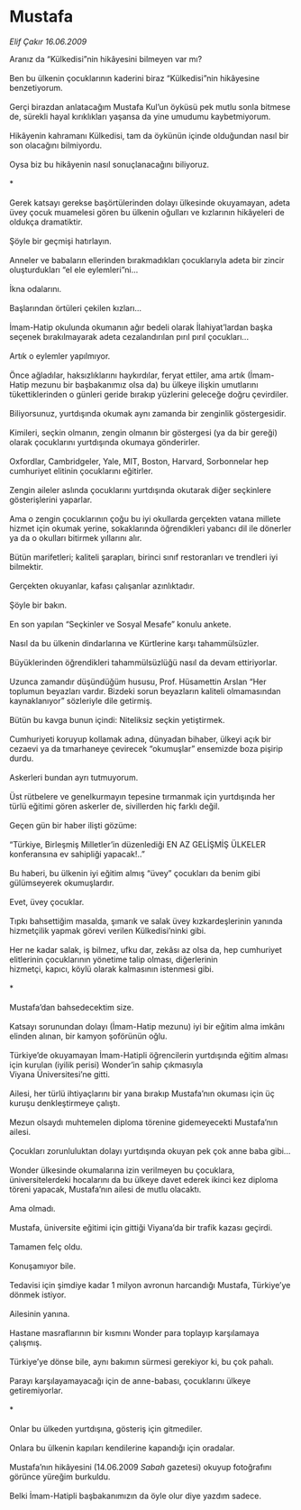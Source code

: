 # Mustafa

*Elif Çakır 16.06.2009*

<div class="taraf_structure_2col_1zq">
<div class="margen_n">



 <p>Aranız da “Külkedisi”nin hikâyesini bilmeyen var mı? <br/><br/>Ben bu ülkenin çocuklarının kaderini biraz “Külkedisi”nin hikâyesine benzetiyorum. <br/><br/>Gerçi birazdan anlatacağım Mustafa Kul’un öyküsü pek mutlu sonla bitmese de, sürekli hayal kırıklıkları yaşansa da yine umudumu kaybetmiyorum. <br/><br/>Hikâyenin kahramanı Külkedisi, tam da öykünün içinde olduğundan nasıl bir son olacağını bilmiyordu. <br/><br/>Oysa biz bu hikâyenin nasıl sonuçlanacağını biliyoruz. <br/><br/>* <br/><br/>Gerek katsayı gerekse başörtülerinden dolayı ülkesinde okuyamayan, adeta üvey çocuk muamelesi gören bu ülkenin oğulları ve kızlarının hikâyeleri de oldukça dramatiktir. <br/><br/>Şöyle bir geçmişi hatırlayın. <br/><br/>Anneler ve babaların ellerinden bırakmadıkları çocuklarıyla adeta bir zincir oluşturdukları “el ele eylemleri”ni... <br/><br/>İkna odalarını. <br/><br/>Başlarından örtüleri çekilen kızları... <br/><br/>İmam-Hatip okulunda okumanın ağır bedeli olarak İlahiyat’lardan başka seçenek bırakılmayarak adeta cezalandırılan pırıl pırıl çocukları... <br/><br/>Artık o eylemler yapılmıyor. <br/><br/>Önce ağladılar, haksızlıklarını haykırdılar, feryat ettiler, ama artık (İmam-Hatip mezunu bir başbakanımız olsa da) bu ülkeye ilişkin umutlarını tükettiklerinden o günleri geride bırakıp yüzlerini geleceğe doğru çevirdiler. <br/><br/>Biliyorsunuz, yurtdışında okumak aynı zamanda bir zenginlik göstergesidir. <br/><br/>Kimileri, seçkin olmanın, zengin olmanın bir göstergesi (ya da bir gereği) olarak çocuklarını yurtdışında okumaya gönderirler. <br/><br/>Oxfordlar, Cambridgeler, Yale, MIT, Boston, Harvard, Sorbonnelar hep cumhuriyet elitinin çocuklarını eğitirler. <br/><br/>Zengin aileler aslında çocuklarını yurtdışında okutarak diğer seçkinlere gösterişlerini yaparlar. <br/><br/>Ama o zengin çocuklarının çoğu bu iyi okullarda gerçekten vatana millete hizmet için okumak yerine, sokaklarında öğrendikleri yabancı dil ile dönerler ya da o okulları bitirmek yıllarını alır. <br/><br/>Bütün marifetleri; kaliteli şarapları, birinci sınıf restoranları ve trendleri iyi bilmektir. <br/><br/>Gerçekten okuyanlar, kafası çalışanlar azınlıktadır. <br/><br/>Şöyle bir bakın. <br/><br/>En son yapılan “Seçkinler ve Sosyal Mesafe” konulu ankete. <br/><br/>Nasıl da bu ülkenin dindarlarına ve Kürtlerine karşı tahammülsüzler. <br/><br/>Büyüklerinden öğrendikleri tahammülsüzlüğü nasıl da devam ettiriyorlar. <br/><br/>Uzunca zamandır düşündüğüm hususu, Prof. Hüsamettin Arslan “Her toplumun beyazları vardır. Bizdeki sorun beyazların kaliteli olmamasından kaynaklanıyor” sözleriyle dile getirmiş. <br/><br/>Bütün bu kavga bunun içindi: Niteliksiz seçkin yetiştirmek. <br/><br/>Cumhuriyeti koruyup kollamak adına, dünyadan bihaber, ülkeyi açık bir cezaevi ya da tımarhaneye çevirecek “okumuşlar” ensemizde boza pişirip durdu. <br/><br/>Askerleri bundan ayrı tutmuyorum. <br/><br/>Üst rütbelere ve genelkurmayın tepesine tırmanmak için yurtdışında her türlü eğitimi gören askerler de, sivillerden hiç farklı değil. <br/><br/>Geçen gün bir haber ilişti gözüme: <br/><br/>“Türkiye, Birleşmiş Milletler’in düzenlediği EN AZ GELİŞMİŞ ÜLKELER konferansına ev sahipliği yapacak!..” <br/><br/>Bu haberi, bu ülkenin iyi eğitim almış “üvey” çocukları da benim gibi gülümseyerek okumuşlardır. <br/><br/>Evet, üvey çocuklar. <br/><br/>Tıpkı bahsettiğim masalda, şımarık ve salak üvey kızkardeşlerinin yanında hizmetçilik yapmak görevi verilen Külkedisi’ninki gibi. <br/><br/>Her ne kadar salak, iş bilmez, ufku dar, zekâsı az olsa da, hep cumhuriyet elitlerinin çocuklarının yönetime talip olması, diğerlerinin <br/>hizmetçi, kapıcı, köylü olarak kalmasının istenmesi gibi. <br/><br/>* <br/><br/>Mustafa’dan bahsedecektim size. <br/><br/>Katsayı sorunundan dolayı (İmam-Hatip mezunu) iyi bir eğitim alma imkânı elinden alınan, bir kamyon şoförünün oğlu. <br/><br/>Türkiye’de okuyamayan İmam-Hatipli öğrencilerin yurtdışında eğitim alması için kurulan (iyilik perisi) Wonder’in sahip çıkmasıyla <br/>Viyana Üniversitesi’ne gitti. <br/><br/>Ailesi, her türlü ihtiyaçlarını bir yana bırakıp Mustafa’nın okuması için üç kuruşu denkleştirmeye çalıştı. <br/><br/>Mezun olsaydı muhtemelen diploma törenine gidemeyecekti Mustafa’nın ailesi. <br/><br/>Çocukları zorunluluktan dolayı yurtdışında okuyan pek çok anne baba gibi... <br/><br/>Wonder ülkesinde okumalarına izin verilmeyen bu çocuklara, üniversitelerdeki hocalarını da bu ülkeye davet ederek ikinci kez diploma töreni yapacak, Mustafa’nın ailesi de mutlu olacaktı. <br/><br/>Ama olmadı. <br/><br/>Mustafa, üniversite eğitimi için gittiği Viyana’da bir trafik kazası geçirdi. <br/><br/>Tamamen felç oldu. <br/><br/>Konuşamıyor bile. <br/><br/>Tedavisi için şimdiye kadar 1 milyon avronun harcandığı Mustafa, Türkiye’ye dönmek istiyor. <br/><br/>Ailesinin yanına. <br/><br/>Hastane masraflarının bir kısmını Wonder para toplayıp karşılamaya çalışmış. <br/><br/>Türkiye’ye dönse bile, aynı bakımın sürmesi gerekiyor ki, bu çok pahalı. <br/><br/>Parayı karşılayamayacağı için de anne-babası, çocuklarını ülkeye getiremiyorlar. <br/><br/>* <br/><br/>Onlar bu ülkeden yurtdışına, gösteriş için gitmediler. <br/><br/>Onlara bu ülkenin kapıları kendilerine kapandığı için oradalar. <br/><br/>Mustafa’nın hikâyesini (14.06.2009 <i>Sabah</i> gazetesi) okuyup fotoğrafını görünce yüreğim burkuldu. <br/><br/>Belki İmam-Hatipli başbakanımızın da öyle olur diye yazdım sadece.</p>
<br/>
<br/>
<br/>



<br/>


<div id="taraf_not">
</div>

</div>


</div>
